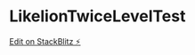 # LikelionTwiceLevelTest

[Edit on StackBlitz ⚡️](https://stackblitz.com/edit/react-taeuld123111-ijqnbf)